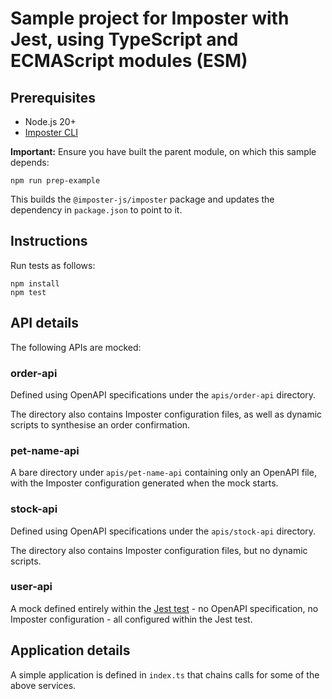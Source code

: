 Sample project for Imposter with Jest, using TypeScript and ECMAScript modules (ESM)
=====================================================================================

## Prerequisites

- Node.js 20+
- [Imposter CLI](https://github.com/gatehill/imposter-cli)

**Important:** Ensure you have built the parent module, on which this sample depends:

    npm run prep-example

This builds the `@imposter-js/imposter` package and updates the dependency in `package.json` to point to it.

## Instructions

Run tests as follows:

	npm install
    npm test

## API details

The following APIs are mocked:

### order-api

Defined using OpenAPI specifications under the `apis/order-api` directory.

The directory also contains Imposter configuration files, as well as dynamic scripts to synthesise an order confirmation.

### pet-name-api

A bare directory under `apis/pet-name-api` containing only an OpenAPI file, with the Imposter configuration generated when the mock starts.

### stock-api

Defined using OpenAPI specifications under the `apis/stock-api` directory.

The directory also contains Imposter configuration files, but no dynamic scripts.

### user-api

A mock defined entirely within the [Jest test](src/__tests__/users.test.ts) - no OpenAPI specification, no Imposter configuration - all configured within the Jest test.

## Application details

A simple application is defined in `index.ts` that chains calls for some of the above services.
